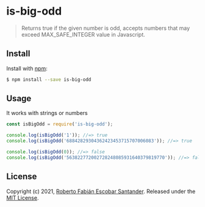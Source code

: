 # is-big-odd

> Returns true if the given number is odd, accepts numbers that may exceed MAX_SAFE_INTEGER value in Javascript.

## Install

Install with [npm](https://www.npmjs.com/):

```sh
$ npm install --save is-big-odd
```

## Usage

It works with strings or numbers

```js
const isBigOdd = require('is-big-odd');

console.log(isBigOdd('1')); //=> true
console.log(isBigOdd('68842829304362423453715707006083')); //=> true

console.log(isBigOdd(0)); //=> false
console.log(isBigOdd('563822772002728248085931640379819770')); //=> false
```

## License

Copyright (c) 2021, [Roberto Fabián Escobar Santander](https://github.com/hdmsantander).
Released under the [MIT License](LICENSE).
